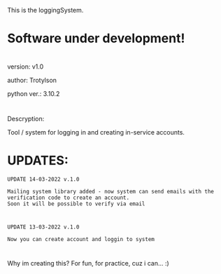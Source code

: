 This is the loggingSystem.

# Software under development!

#
version: v1.0

author: Trotylson

python ver.: 3.10.2
#

Descryption:

Tool / system for logging in and creating in-service accounts.

# UPDATES:

    UPDATE 14-03-2022 v.1.0
    
    Mailing system library added - now system can send emails with the verification code to create an account.
    Soon it will be possible to verify via email
#

    UPDATE 13-03-2022 v.1.0
    
    Now you can create account and loggin to system



#
#
Why im creating this? For fun, for practice, cuz i can... :)
